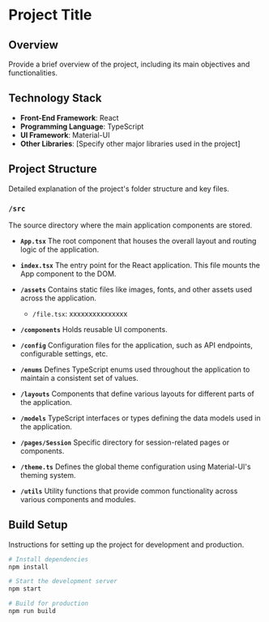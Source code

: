 # Project Title

## Overview

Provide a brief overview of the project, including its main objectives and functionalities.

## Technology Stack

- **Front-End Framework**: React
- **Programming Language**: TypeScript
- **UI Framework**: Material-UI
- **Other Libraries**: [Specify other major libraries used in the project]

## Project Structure

Detailed explanation of the project's folder structure and key files.

### `/src`

The source directory where the main application components are stored.

- **`App.tsx`**
  The root component that houses the overall layout and routing logic of the application.

- **`index.tsx`**
  The entry point for the React application. This file mounts the App component to the DOM.

- **`/assets`**
  Contains static files like images, fonts, and other assets used across the application.

  - `/file.tsx`: xxxxxxxxxxxxxxx

- **`/components`**
  Holds reusable UI components.

- **`/config`**
  Configuration files for the application, such as API endpoints, configurable settings, etc.

- **`/enums`**
  Defines TypeScript enums used throughout the application to maintain a consistent set of values.

- **`/layouts`**
  Components that define various layouts for different parts of the application.

- **`/models`**
  TypeScript interfaces or types defining the data models used in the application.

- **`/pages/Session`**
  Specific directory for session-related pages or components.

- **`/theme.ts`**
  Defines the global theme configuration using Material-UI's theming system.

- **`/utils`**
  Utility functions that provide common functionality across various components and modules.

## Build Setup

Instructions for setting up the project for development and production.

```bash
# Install dependencies
npm install

# Start the development server
npm start

# Build for production
npm run build
```
